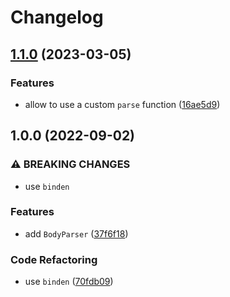 # Changelog

## [1.1.0](https://github.com/binden-js/body/compare/v1.0.0...v1.1.0) (2023-03-05)

### Features

- allow to use a custom `parse` function ([16ae5d9](https://github.com/binden-js/body/commit/16ae5d95346ddda32c119eb624085464eef5735a))

## 1.0.0 (2022-09-02)

### ⚠ BREAKING CHANGES

- use `binden`

### Features

- add `BodyParser` ([37f6f18](https://github.com/binden-js/body/commit/37f6f18aa30572227518708e7f779bc8b5dcb5ea))

### Code Refactoring

- use `binden` ([70fdb09](https://github.com/binden-js/body/commit/70fdb0990678a16c2d3ee37bffdaa15113dc2814))
